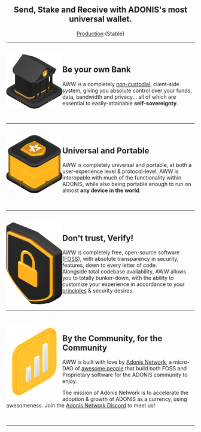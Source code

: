 <h2 align="center">
  Send, Stake and Receive with ADONIS's most universal wallet.
</h2>

<p align="center">
  <a href="https://wallet.adonis.network/">Production</a> (Stable) 
</p>

---

<br>

<img align="left" src="assets/img_governance.png" width="150">

## Be your own Bank

AWW is a completely [non-custodial](https://www.bitcoin.com/get-started/custodial-non-custodial-bitcoin-wallets/), client-side system, giving you absolute control over your funds, data, bandwidth and privacy... all of which are essential to easily-attainable **self-sovereignty**.

<br>

---

<br>

<img align="left" src="assets/img_pos.png" width="150">

## Universal and Portable

AWW is completely universal and portable, at both a user-experience level & protocol-level, AWW is interopable with much of the functionality within ADONIS, while also being portable enough to run on almost **any device in the world**.

<br>

---

<br>

<img align="left" src="assets/img_privacy.png" width="150">

## Don't trust, Verify!

AWW is completely free, open-source software ([FOSS](https://en.wikipedia.org/wiki/Free_and_open-source_software)), with absolute transparency in security, features, down to every letter of code.<br>
Alongside total codebase availability, AWW allows you to totally bunker-down, with the ability to customize your experience in accordance to your [principles](https://en.wikipedia.org/wiki/Free_and_open-source_software#Four_essential_freedoms_of_Free_Software) & security desires.

<br>

---

<br>

<img align="left" src="assets/img_slider_bars.png" width="150">

## By the Community, for the Community

AWW is built with love by [Adonis Network](https://github.com/AdonisNetwork), a micro-DAO of [awesome people](https://github.com/AdonisNetwork/Adon-Web-Wallet/graphs/contributors) that build both FOSS and Proprietary software for the ADONIS community to enjoy.

The mission of Adonis Network is to accelerate the adoption & growth of ADONIS as a currency, using awesomeness. Join the [Adonis Network Discord](https://discord.adonis.network) to meet us!

<br>

---
